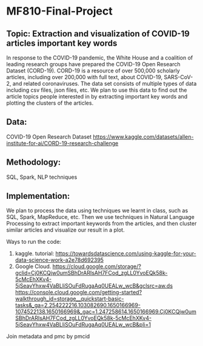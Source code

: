# MF810-Final-Project

## Topic: Extraction and visualization of COVID-19 articles important key words 

In response to the COVID-19 pandemic, the White House and a coalition of leading research groups have prepared the COVID-19 Open Research Dataset (CORD-19). CORD-19 is a resource of over 500,000 scholarly articles, including over 200,000 with full text, about COVID-19, SARS-CoV-2, and related coronaviruses. The data set consists of multiple types of data including csv files, json files, etc.
We plan to use this data to find out the article topics people interested in by extracting important key words and plotting the clusters of the articles. 
## Data:
COVID-19 Open Research Dataset 
https://www.kaggle.com/datasets/allen-institute-for-ai/CORD-19-research-challenge
## Methodology: 
SQL, Spark, NLP techniques
## Implementation:
We plan to process the data using techniques we learnt in class, such as SQL, Spark, MapReduce, etc. Then we use techniques in Natural Language Processing to extract important keywords from the articles, and then cluster similar articles and visualize our result in a plot. 

Ways to run the code:
1. kaggle. tutorial: https://towardsdatascience.com/using-kaggle-for-your-data-science-work-a2e78d692395
2. Google Cloud. https://cloud.google.com/storage/?gclid=Cj0KCQjw0umSBhDrARIsAH7FCod_zgLL0YvoEQk58k-5cMcEhXKv4-5jSeavYhxw4VaBLliSOuFdRugaAq0UEALw_wcB&gclsrc=aw.ds
https://console.cloud.google.com/getting-started?walkthrough_id=storage__quickstart-basic-tasks&_ga=2.254222216.103082690.1650166969-1074522138.1650166969&_gac=1.247258614.1650166969.Cj0KCQjw0umSBhDrARIsAH7FCod_zgLL0YvoEQk58k-5cMcEhXKv4-5jSeavYhxw4VaBLliSOuFdRugaAq0UEALw_wcB&pli=1

Join metadata and pmc by pmcid
